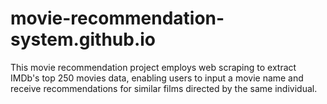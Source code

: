 # movie-recommendation-system.github.io
This movie recommendation project employs web scraping to extract IMDb's top 250 movies data, enabling users to input a movie name and receive recommendations for similar films directed by the same individual.


